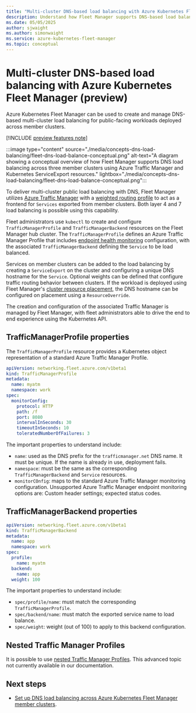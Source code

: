 ```yaml
---
title: "Multi-cluster DNS-based load balancing with Azure Kubernetes Fleet Manager"
description: Understand how Fleet Manager supports DNS-based load balancing for placed workloads.
ms.date: 05/05/2025
author: sjwaight
ms.author: simonwaight
ms.service: azure-kubernetes-fleet-manager
ms.topic: conceptual
---
```


# Multi-cluster DNS-based load balancing with Azure Kubernetes Fleet Manager (preview)

Azure Kubernetes Fleet Manager can be used to create and manage DNS-based multi-cluster load balancing for public-facing workloads deployed across member clusters.

[!INCLUDE [preview features note](./includes/preview/preview-callout-data-plane-network.md)]

:::image type="content" source="./media/concepts-dns-load-balancing/fleet-dns-load-balance-conceptual.png" alt-text="A diagram showing a conceptual overview of how Fleet Manager supports DNS load balancing across three member clusters using Azure Traffic Manager and Kubernetes ServiceExport resources." lightbox="./media/concepts-dns-load-balancing/fleet-dns-load-balance-conceptual.png":::

To deliver multi-cluster public load balancing with DNS, Fleet Manager utilizes [Azure Traffic Manager][traffic-manager-overview] with a [weighted routing profile][traffic-manager-weighted] to act as a frontend for `Services` exported from member clusters. Both layer 4 and 7 load balancing is possible using this capability.

Fleet administrators use `kubectl` to create and configure `TrafficManagerProfile` and `TrafficManagerBackend` resources on the Fleet Manager hub cluster. The `TrafficManagerProfile` defines an Azure Traffic Manager Profile that includes [endpoint health monitoring][traffic-manager-health-check] configuration, with the associated `TrafficManagerBackend` defining the `Service` to be load balanced.

Services on member clusters can be added to the load balancing by creating a `ServiceExport` on the cluster and configuring a unique DNS hostname for the `Service`. Optional weights can be defined that configure traffic routing behavior between clusters. If the workload is deployed using Fleet Manager's [cluster resource placement][concept-crp], the DNS hostname can be configured on placement using a `ResourceOverride`.

The creation and configuration of the associated Traffic Manager is managed by Fleet Manager, with fleet administrators able to drive the end to end experience using the Kubernetes API.

## TrafficManagerProfile properties

The `TrafficManagerProfile` resource provides a Kubernetes object representation of a standard Azure Traffic Manager Profile.

```yml
apiVersion: networking.fleet.azure.com/v1beta1
kind: TrafficManagerProfile
metadata:
  name: myatm
  namespace: work
spec:
  monitorConfig:
    protocol: HTTP
    path: /f
    port: 8080
    intervalInSeconds: 30
    timeoutInSeconds: 10
    toleratedNumberOfFailures: 3
```

The important properties to understand include:

* `name`: used as the DNS prefix for the `trafficmanager.net` DNS name. It must be unique. If the name is already in use, deployment fails.
* `namespace`: must be the same as the corresponding `TrafficManagerBackend` and `Service` resources.
* `monitorCOnfig`: maps to the standard Azure Traffic Manager monitoring configuration. Unsupported Azure Traffic Manager endpoint monitoring options are: Custom header settings; expected status codes.

## TrafficManagerBackend properties

```yml
apiVersion: networking.fleet.azure.com/v1beta1
kind: TrafficManagerBackend
metadata:
  name: app
  namespace: work
spec:
  profile:
    name: myatm
  backend:
    name: app
  weight: 100
```

The important properties to understand include:

* `spec/profile/name`: must match the corresponding `TrafficManagerProfile`.
* `spec/backend/name`: must match the exported service name to load balance. 
* `spec/weight`: weight (out of 100) to apply to this backend configuration.

## Nested Traffic Manager Profiles

It is possible to use [nested Traffic Manager Profiles][traffic-manager-nested]. This advanced topic not currently available in our documentation.

## Next steps

* [Set up DNS load balancing across Azure Kubernetes Fleet Manager member clusters](./howto-dns-load-balancing.md).

<!-- INTERNAL LINKS -->
[traffic-manager-overview]: /azure/traffic-manager/traffic-manager-overview
[traffic-manager-weighted]: /azure/traffic-manager/traffic-manager-routing-methods#weighted-traffic-routing-method
[traffic-manager-health-check]: /azure/traffic-manager/traffic-manager-monitoring#configure-endpoint-monitoring
[traffic-manager-nested]: /azure/traffic-manager/traffic-manager-nested-profiles
[concept-crp]: ./concepts-resource-propagation.md